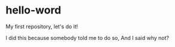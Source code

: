 # hello-word
My first repository, let's do it!

I did this because somebody told me to do so, And I said why not?
